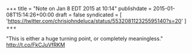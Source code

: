 +++
title = "Note on Jan 8 EDT 2015 at 10:14"
publishdate = 2015-01-08T15:14:26+00:00
draft = false
syndicated = [ 'https://twitter.com/chrisjohndeluca/status/553208112325595140?s=20' ]
+++

"This is either a huge turning point, or completely meaningless." http://t.co/FkCJuVfRKM
